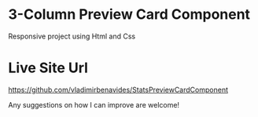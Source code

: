 # 3-Column Preview Card Component
Responsive project  using Html and Css

# Live Site Url  
https://github.com/vladimirbenavides/StatsPreviewCardComponent

Any suggestions on how I can improve are welcome!
